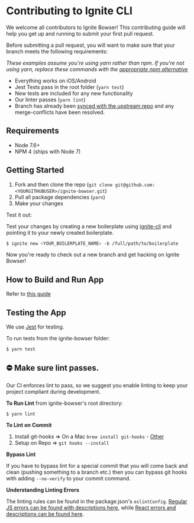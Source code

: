# Contributing to Ignite CLI


We welcome all contributors to Ignite Bowser! This contributing guide will help you get up and running to submit your first pull request.

Before submitting a pull request, you will want to make sure that your branch meets the following requirements:

_These examples assume you're using yarn rather than npm. If you're not using yarn, replace these commands with the [appropriate npm alternative](https://shift.infinite.red/npm-vs-yarn-cheat-sheet-8755b092e5cc)_

- Everything works on iOS/Android
- Jest Tests pass in the root folder (`yarn test`)
- New tests are included for any new functionality
- Our linter passes (`yarn lint`)
- Branch has already been [synced with the upstream repo](https://help.github.com/articles/syncing-a-fork/) and any merge-conflicts have been resolved.

## Requirements

- Node 7.6+
- NPM 4 (ships with Node 7)

## Getting Started

1. Fork and then clone the repo (`git clone git@github.com:<YOURGITHUBUSER>/ignite-bowser.git`)
2. Pull all package dependencies (`yarn`)
3. Make your changes

Test it out:

Test your changes by creating a new boilerplate using [ignite-cli](https://github.com/infinitered/ignite) and pointing it to your newly created boilerplate.

```sh
$ ignite new <YOUR_BOILERPLATE_NAME> -b /full/path/to/boilerplate
```

Now you're ready to check out a new branch and get hacking on Ignite Bowser!


## How to Build and Run App

Refer to [this guide](https://github.com/infinitered/ignite/blob/master/.github/CONTRIBUTING.md#how-to-build-and-run-app)

## Testing the App

We use [Jest](https://jestjs.io) for testing.

To run tests from the ignite-bowser folder:

```
$ yarn test
```


## ⛔ Make sure lint passes.

Our CI enforces lint to pass, so we suggest you enable linting to keep your project compliant during development.

**To Run Lint** from ignite-bowser's root directory:

```
$ yarn lint
```

**To Lint on Commit**

1. Install git-hooks => On a Mac `brew install git-hooks` - [Other](https://github.com/icefox/git-hooks/)
2. Setup on Repo => `git hooks --install`

**Bypass Lint**

If you have to bypass lint for a special commit that you will come back and clean (pushing something to a branch etc.) then you can bypass git hooks with adding `--no-verify` to your commit command.

**Understanding Linting Errors**

The linting rules can be found in the package.json's `eslintConfig`. [Regular JS errors can be found with descriptions here](http://eslint.org/docs/rules/), while [React errors and descriptions can be found here](https://github.com/yannickcr/eslint-plugin-react).
